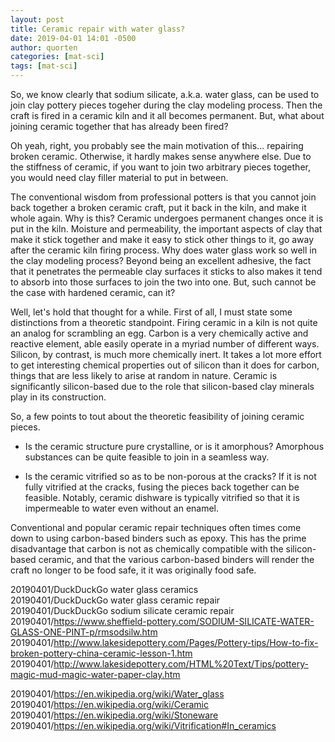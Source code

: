 ```yaml
---
layout: post
title: Ceramic repair with water glass?
date: 2019-04-01 14:01 -0500
author: quorten
categories: [mat-sci]
tags: [mat-sci]
---
```


So, we know clearly that sodium silicate, a.k.a. water glass, can be
used to join clay pottery pieces togeher during the clay modeling
process.  Then the craft is fired in a ceramic kiln and it all becomes
permanent.  But, what about joining ceramic together that has already
been fired?

Oh yeah, right, you probably see the main motivation of
this... repairing broken ceramic.  Otherwise, it hardly makes sense
anywhere else.  Due to the stiffness of ceramic, if you want to join
two arbitrary pieces together, you would need clay filler material to
put in between.

The conventional wisdom from professional potters is that you cannot
join back together a broken ceramic craft, put it back in the kiln,
and make it whole again.  Why is this?  Ceramic undergoes permanent
changes once it is put in the kiln.  Moisture and permeability, the
important aspects of clay that make it stick together and make it easy
to stick other things to it, go away after the ceramic kiln firing
process.  Why does water glass work so well in the clay modeling
process?  Beyond being an excellent adhesive, the fact that it
penetrates the permeable clay surfaces it sticks to also makes it tend
to absorb into those surfaces to join the two into one.  But, such
cannot be the case with hardened ceramic, can it?

<!-- more -->

Well, let's hold that thought for a while.  First of all, I must state
some distinctions from a theoretic standpoint.  Firing ceramic in a
kiln is not quite an analog for scrambling an egg.  Carbon is a very
chemically active and reactive element, able easily operate in a
myriad number of different ways.  Silicon, by contrast, is much more
chemically inert.  It takes a lot more effort to get interesting
chemical properties out of silicon than it does for carbon, things
that are less likely to arise at random in nature.  Ceramic is
significantly silicon-based due to the role that silicon-based clay
minerals play in its construction.

So, a few points to tout about the theoretic feasibility of joining
ceramic pieces.

* Is the ceramic structure pure crystalline, or is it amorphous?
  Amorphous substances can be quite feasible to join in a seamless
  way.

* Is the ceramic vitrified so as to be non-porous at the cracks?  If
  it is not fully vitrified at the cracks, fusing the pieces back
  together can be feasible.  Notably, ceramic dishware is typically
  vitrified so that it is impermeable to water even without an enamel.

Conventional and popular ceramic repair techniques often times come
down to using carbon-based binders such as epoxy.  This has the prime
disadvantage that carbon is not as chemically compatible with the
silicon-based ceramic, and that the various carbon-based binders will
render the craft no longer to be food safe, it it was originally food
safe.

20190401/DuckDuckGo water glass ceramics  
20190401/DuckDuckGo water glass ceramic repair  
20190401/DuckDuckGo sodium silicate ceramic repair  
20190401/https://www.sheffield-pottery.com/SODIUM-SILICATE-WATER-GLASS-ONE-PINT-p/rmsodsilw.htm  
20190401/http://www.lakesidepottery.com/Pages/Pottery-tips/How-to-fix-broken-pottery-china-ceramic-lesson-1.htm  
20190401/http://www.lakesidepottery.com/HTML%20Text/Tips/pottery-magic-mud-magic-water-paper-clay.htm

20190401/https://en.wikipedia.org/wiki/Water_glass  
20190401/https://en.wikipedia.org/wiki/Ceramic  
20190401/https://en.wikipedia.org/wiki/Stoneware  
20190401/https://en.wikipedia.org/wiki/Vitrification#In_ceramics
